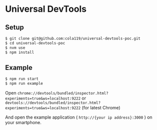 # Universal DevTools

## Setup

```sh
$ git clone git@github.com:cola119/universal-devtools-poc.git
$ cd universal-devtools-poc
$ nvm use
$ npm install
```

## Example

```sh
$ npm run start
$ npm run example
```

Open `chrome://devtools/bundled/inspector.html?experiments=true&ws=localhost:9222` or `devtools://devtools/bundled/inspector.html?experiments=true&ws=localhost:9222` (for latest Chrome)

And open the example application ( `http://{your ip address}:3000` ) on your smartphone.
